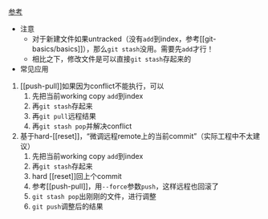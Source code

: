 [参考](https://medium.com/@shrirammano/understanding-git-stash-and-using-it-easily-in-vscode-7da049160097)
- 注意
  - 对于新建文件如果untracked（没有`add`到index，参考[[git-basics/basics]]），那么`git stash`没用。需要先`add`才行！
  - 相比之下，修改文件是可以直接`git stash`存起来的
- 常见应用
1. [[push-pull]]如果因为conflict不能执行，可以
   1. 先把当前working copy `add`到index
   2. 再`git stash`存起来
   1. 再`git pull`远程结果
   3. 再`git stash pop`并解决conflict
2. 基于hard-[[reset]]，“微调远程remote上的当前commit”（实际工程中不太建议）
   1. 先把当前working copy `add`到index
   2. 再`git stash`存起来
   3. hard [[reset]]回上个commit
   4. 参考[[push-pull]]，用`--force`参数`push`，这样远程也回滚了
   5. `git stash pop`出刚刚的文件，进行调整
   6. `git push`调整后的结果